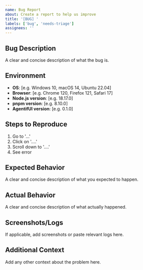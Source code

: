 ```yaml
---
name: Bug Report
about: Create a report to help us improve
title: '[BUG] '
labels: ['bug', 'needs-triage']
assignees: ''
---
```


## Bug Description

A clear and concise description of what the bug is.

## Environment

- **OS**: [e.g. Windows 10, macOS 14, Ubuntu 22.04]
- **Browser**: [e.g. Chrome 120, Firefox 121, Safari 17]
- **Node.js version**: [e.g. 18.17.0]
- **pnpm version**: [e.g. 8.10.0]
- **AgentifUI version**: [e.g. 0.1.0]

## Steps to Reproduce

1. Go to '...'
2. Click on '....'
3. Scroll down to '....'
4. See error

## Expected Behavior

A clear and concise description of what you expected to happen.

## Actual Behavior

A clear and concise description of what actually happened.

## Screenshots/Logs

If applicable, add screenshots or paste relevant logs here.

## Additional Context

Add any other context about the problem here.
